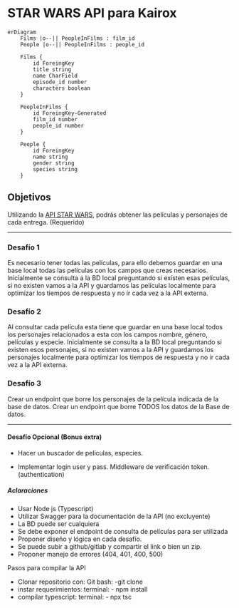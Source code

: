 # STAR WARS API para Kairox

```
erDiagram 
    Films |o--|| PeopleInFilms : film_id
    People |o--|| PeopleInFilms : people_id

    Films {
        id ForeingKey
        title string
        name CharField
        episode_id number
        characters boolean
    }

    PeopleInFilms {
        id ForeingKey-Generated
        film_id number
        people_id number
    }
    
    People {
        id ForeingKey
        name string
        gender string
        species string
    }
```

## Objetivos

Utilizando la [API STAR WARS](https://swapi.dev/documentation), podrás obtener las películas y personajes de cada entrega.
(Requerido)

---

### Desafío 1

Es necesario tener todas las películas, para ello debemos guardar en una base local todas las películas con los campos que creas necesarios. Inicialmente se consulta a la BD local preguntando si existen esas películas, si no existen vamos a la API y guardamos las películas localmente para optimizar los tiempos de respuesta y no ir cada vez a la API externa.

### Desafío 2

Al consultar cada película esta tiene que guardar en una base local todos los personajes relacionados a esta con los campos nombre, género, películas y especie. Inicialmente se consulta a la BD local preguntando si existen esos personajes, si no existen vamos a la API y guardamos los personajes localmente para optimizar los tiempos de respuesta y no ir cada vez a la API externa.

### Desafío 3

Crear un endpoint que borre los personajes de la película indicada de la base de datos. Crear un endpoint que borre TODOS los datos de la Base de datos.

---

#### Desafío Opcional (Bonus extra)

- Hacer un buscador de películas, especies.

- Implementar login user y pass. Middleware de verificación token. (authentication)

##### Aclaraciones

- Usar Node js (Typescript)
- Utilizar Swagger para la documentación de la API (no excluyente)
- La BD puede ser cualquiera
- Se debe exponer el endpoint de consulta de películas para ser utilizada
- Proponer diseño y lógica en cada desafío.
- Se puede subir a github/gitlab y compartir el link o bien un zip.
- Proponer manejo de errores (404, 401, 400, 500)

Pasos para compilar la API

- Clonar repositorio con:
    Git bash:
        -git clone <url del repo>
- instar requerimientos:
    terminal:
        - npm install
- compilar typescript:
    terminal:
        - npx tsc

